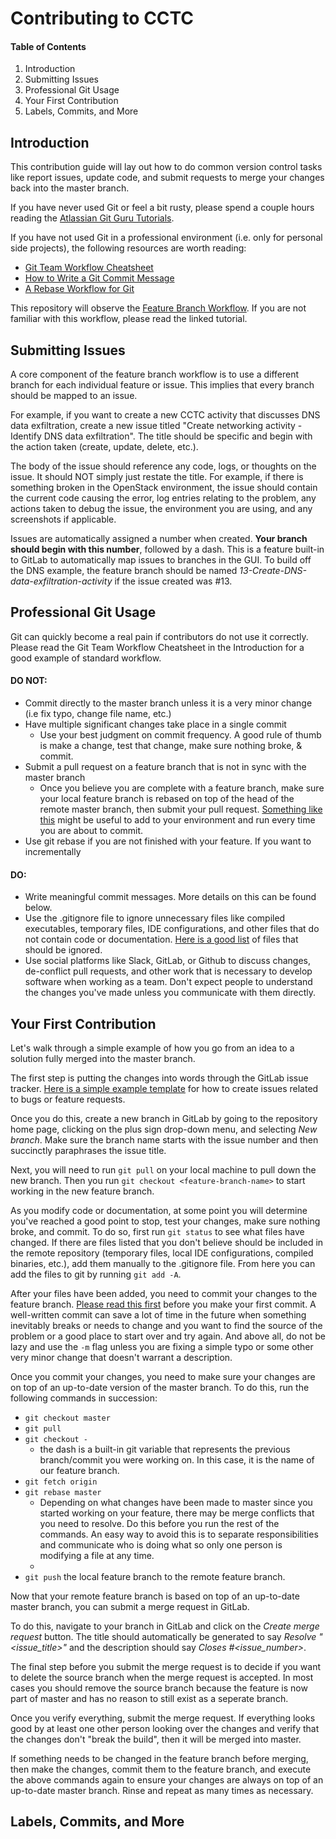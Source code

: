 # Contributing to CCTC

#### Table of Contents
1. Introduction
2. Submitting Issues
3. Professional Git Usage
4. Your First Contribution
5. Labels, Commits, and More

## Introduction

This contribution guide will lay out how to do common version control tasks like report issues, update code, and submit
requests to merge your changes back into the master branch.

If you have never used Git or feel a bit rusty, please spend a couple hours reading the
[Atlassian Git Guru Tutorials](https://www.atlassian.com/git/tutorials).

If you have not used Git in a professional environment (i.e. only for personal side projects), the following resources
are worth reading:
- [Git Team Workflow Cheatsheet](https://jameschambers.co/writing/git-team-workflow-cheatsheet/)
- [How to Write a Git Commit Message](https://chris.beams.io/posts/git-commit/)
- [A Rebase Workflow for Git](https://randyfay.com/content/rebase-workflow-git)

This repository will observe the
[Feature Branch Workflow](https://www.atlassian.com/git/tutorials/comparing-workflows/feature-branch-workflow). If you
are not familiar with this workflow, please read the linked tutorial.

## Submitting Issues

A core component of the feature branch workflow is to use a different branch for each individual feature or issue. This
implies that every branch should be mapped to an issue.

For example, if you want to create a new CCTC activity that discusses DNS data exfiltration, create a new issue
titled "Create networking activity - Identify DNS data exfiltration". The title should be specific and begin with the
action taken (create, update, delete, etc.).

The body of the issue should reference any code, logs, or thoughts on the issue. It should NOT simply just restate the
title. For example, if there is something broken in the OpenStack environment, the issue should contain the current code
causing the error, log entries relating to the problem, any actions taken to debug the issue, the environment you are
using, and any screenshots if applicable.

Issues are automatically assigned a number when created. **Your branch should begin with this number**, followed by a
dash. This is a feature built-in to GitLab to automatically map issues to branches in the GUI. To build off the DNS
example, the feature branch should be named *13-Create-DNS-data-exfiltration-activity* if the issue created was #13.

## Professional Git Usage

Git can quickly become a real pain if contributors do not use it correctly. Please read the Git Team Workflow Cheatsheet
in the Introduction for a good example of standard workflow.

#### DO NOT:
* Commit directly to the master branch unless it is a very minor change (i.e fix typo, change file name, etc.)
* Have multiple significant changes take place in a single commit
    * Use your best judgment on commit frequency. A good rule of thumb is make a change, test that change, make sure
    nothing broke, & commit.
* Submit a pull request on a feature branch that is not in sync with the master branch
    * Once you believe you are complete with a feature branch, make sure your local feature branch is rebased on top of
    the head of the remote master branch, then submit your pull request.
    [Something like this](https://coderwall.com/p/9idt5g/keep-your-feature-branch-up-to-date) might be useful to add to
    your environment and run every time you are about to commit.
* Use git rebase if you are not finished with your feature. If you want to incrementally

#### DO:
* Write meaningful commit messages. More details on this can be found below.
* Use the .gitignore file to ignore unnecessary files like compiled executables, temporary files, IDE configurations,
and other files that do not contain code or documentation.
[Here is a good list](https://www.atlassian.com/git/tutorials/saving-changes/gitignore) of files that should be ignored.
* Use social platforms like Slack, GitLab, or Github to discuss changes, de-conflict pull requests, and other work that
is necessary to develop software when working as a team. Don't expect people to understand the changes you've made
unless you communicate with them directly.

## Your First Contribution

Let's walk through a simple example of how you go from an idea to a solution fully merged into the master branch.

The first step is putting the changes into words through the GitLab issue tracker.
[Here is a simple example template](https://github.com/Urigo/angular-meteor/blob/master/.github/ISSUE_TEMPLATE.md) for
how to create issues related to bugs or feature requests.

Once you do this, create a new branch in GitLab by going to the repository home page, clicking on the plus sign
drop-down menu, and selecting _New branch_. Make sure the branch name starts with the issue number and then succinctly
paraphrases the issue title.

Next, you will need to run ```git pull``` on your local machine to pull down the new branch. Then you run
```git checkout <feature-branch-name>``` to start working in the new feature branch.

As you modify code or documentation, at some point you will determine you've reached a good point to stop, test your
changes, make sure nothing broke, and commit. To do so, first run ```git status``` to see what files have changed.
If there are files listed that you don't believe should be included in the remote repository (temporary files, local
IDE configurations, compiled binaries, etc.), add them manually to the .gitignore file. From here you can add the files
to git by running ```git add -A```. 
 
After your files have been added, you need to commit your changes to the feature branch.
[Please read this first](https://chris.beams.io/posts/git-commit/) before you make your first commit. A well-written
commit can save a lot of time in the future when something inevitably breaks or needs to change and you want to find
the source of the problem or a good place to start over and try again. And above all, do not be lazy and use the
```-m``` flag unless you are fixing a simple typo or some other very minor change that doesn't warrant a description.

Once you commit your changes, you need to make sure your changes are on top of an up-to-date version of the master
branch. To do this, run the following commands in succession:
* ```git checkout master```
* ```git pull```
* ```git checkout -```
    * the dash is a built-in git variable that represents the previous branch/commit you were working on. In this case,
    it is the name of our feature branch.
* ```git fetch origin```
* ```git rebase master```
    * Depending on what changes have been made to master since you started working on your feature, there may be merge
    conflicts that you need to resolve. Do this before you run the rest of the commands. An easy way to avoid this is to
    separate responsibilities and communicate who is doing what so only one person is modifying a file at any time.
    * 
* ```git push``` the local feature branch to the remote feature branch.

Now that your remote feature branch is based on top of an up-to-date master branch, you can submit a merge request in
GitLab.

To do this, navigate to your branch in GitLab and click on the _Create merge request_ button. The title should
automatically be generated to say _Resolve "<issue_title>"_ and the description should say _Closes #<issue_number>_.

The final step before you submit the merge request is to decide if you want to delete the source branch when the merge
request is accepted. In most cases you should remove the source branch because the feature is now part of master and has
no reason to still exist as a seperate branch.

Once you verify everything, submit the merge request. If everything looks good by at least one other person looking over
the changes and verify that the changes don't "break the build", then it will be merged into master.

If something needs to be changed in the feature branch before merging, then make the changes, commit them to the feature
branch, and execute the above commands again to ensure your changes are always on top of an up-to-date master branch.
Rinse and repeat as many times as necessary.

## Labels, Commits, and More

